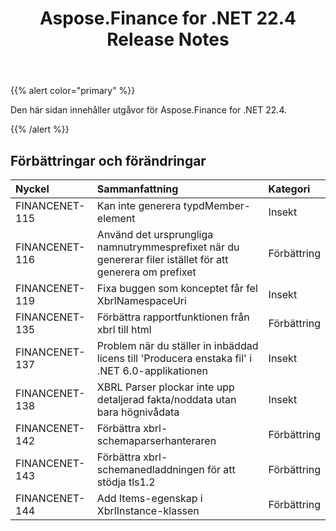 ﻿---
title: Aspose.Finance for .NET 22.4 Release Notes
type: docs
weight: 50
url: /sv/net/aspose-finance-for-net-22-4-release-notes/
---
{{% alert color="primary" %}}

Den här sidan innehåller utgåvor för Aspose.Finance for .NET 22.4.

{{% /alert %}}

## **Förbättringar och förändringar**

|**Nyckel**|**Sammanfattning**|**Kategori**|
|:- |:- |:- |
|FINANCENET-115|Kan inte generera typdMember-element|Insekt|
|FINANCENET-116|Använd det ursprungliga namnutrymmesprefixet när du genererar filer istället för att generera om prefixet|Förbättring|
|FINANCENET-119|Fixa buggen som konceptet får fel XbrlNamespaceUri|Insekt|
|FINANCENET-135|Förbättra rapportfunktionen från xbrl till html|Förbättring|
|FINANCENET-137| Problem när du ställer in inbäddad licens till 'Producera enstaka fil' i .NET 6.0-applikationen|Insekt|
|FINANCENET-138| XBRL Parser plockar inte upp detaljerad fakta/noddata utan bara högnivådata|Insekt|
|FINANCENET-142|Förbättra xbrl-schemaparserhanteraren|Förbättring|
|FINANCENET-143| Förbättra xbrl-schemanedladdningen för att stödja tls1.2|Förbättring|
|FINANCENET-144| Add Items-egenskap i XbrlInstance-klassen|Förbättring|


